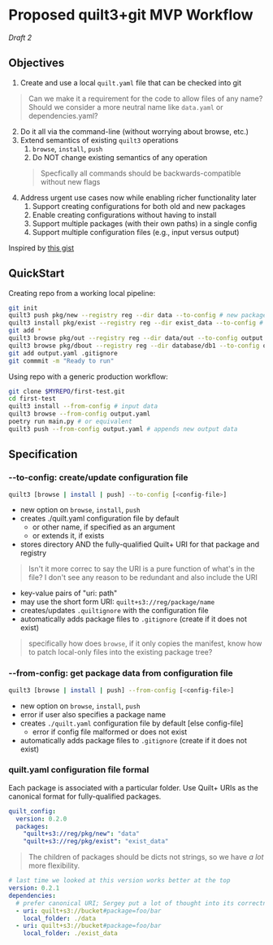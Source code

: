 # Proposed quilt3+git MVP Workflow

_Draft 2_

## Objectives

1. Create and use a local `quilt.yaml` file that can be checked into git
> Can we make it a requirement for the code to allow files of any name?
> Should we consider a more neutral name like `data.yaml` or dependencies.yaml?
2. Do it all via the command-line (without worrying about browse, etc.)
3. Extend semantics of existing `quilt3` operations
   1. `browse`, `install`, `push`
   2. Do NOT change existing semantics of any operation
   > Specfically all commands should be backwards-compatible without new flags
4. Address urgent use cases now while enabling richer functionality later
   1. Support creating configurations for both old and new packages
   2. Enable creating configurations without having to install
   3. Support multiple packages (with their own paths) in a single config
   4. Support multiple configuration files (e.g., input versus output)

Inspired by [this gist](https://gist.github.com/akarve/db4b8d5c032030df30b371127bc82e15)

## QuickStart

Creating repo from a working local pipeline:

```bash
git init
quilt3 push pkg/new --registry reg --dir data --to-config # new package
quilt3 install pkg/exist --registry reg --dir exist_data --to-config # existing package
git add *
quilt3 browse pkg/out --registry reg --dir data/out --to-config output.yaml
quilt3 browse pkg/dbout --registry reg --dir database/db1 --to-config output.yaml
git add output.yaml .gitignore 
git commmit -m "Ready to run"
```

Using repo with a generic production workflow:

```bash
git clone $MYREPO/first-test.git
cd first-test
quilt3 install --from-config # input data
quilt3 browse --from-config output.yaml 
poetry run main.py # or equivalent
quilt3 push --from-config output.yaml # appends new output data
```

## Specification

### --to-config: create/update configuration file

```bash
quilt3 [browse | install | push] --to-config [<config-file>]
```

* new option on `browse`, `install`, `push`
* creates ./quilt.yaml configuration file by default
  * or other name, if specified as an argument
  * or extends it, if exists
* stores directory AND the fully-qualified Quilt+ URI for that package and registry
> Isn't it more correc to say the URI is a pure function of what's in the file?
> I don't see any reason to be redundant and also include the URI
  * key-value pairs of "uri: path"
  * may use the short form URI: `quilt+s3://reg/package/name`
* creates/updates `.quiltignore` with the configuration file
* automatically adds package files to `.gitignore` (create if it does not exist)

> specifically how does `browse`, if it only copies the manifest, 
> know how to patch local-only files into the existing package tree?

### --from-config: get package data from configuration file

```bash
quilt3 [browse | install | push] --from-config [<config-file>]
```

* new option on `browse`, `install`, `push`
* error if user also specifies a package name
* creates `./quilt.yaml` configuration file by default [else config-file]
  * error if config file malformed or does not exist
* automatically adds package files to `.gitignore` (create if it does not exist)

### quilt.yaml configuration file formal

Each package is associated with a particular folder.
Use Quilt+ URIs as the canonical format for fully-qualified packages.

```yaml
quilt_config:
  version: 0.2.0
  packages:
    "quilt+s3://reg/pkg/new": "data"
    "quilt+s3://reg/pkg/exist": "exist_data"

```
> The children of packages should be dicts not strings, so we have
*a lot* more flexibility.

```yaml
# last time we looked at this version works better at the top
version: 0.2.1 
dependencies:
  # prefer canonical URI; Sergey put a lot of thought into its correctness
  - uri: quilt+s3://bucket#package=foo/bar 
    local_folder: ./data
  - uri: quilt+s3://bucket#package=foo/bar
    local_folder: ./exist_data
```
